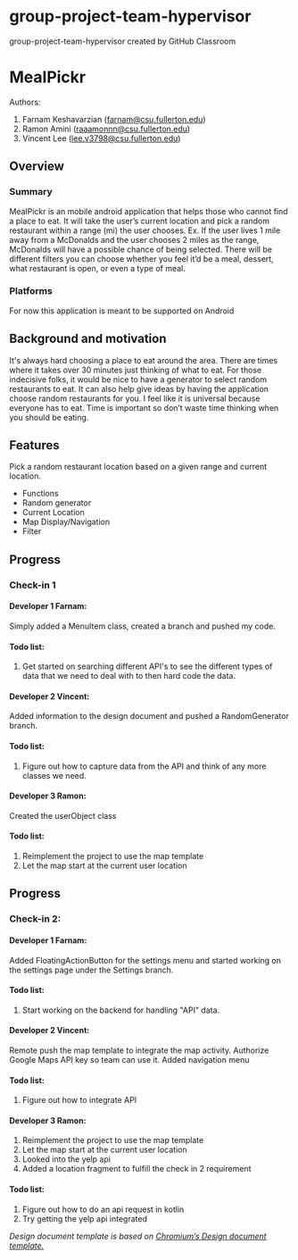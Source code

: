 # group-project-team-hypervisor
group-project-team-hypervisor created by GitHub Classroom

# MealPickr

Authors:
1. Farnam Keshavarzian (farnam@csu.fullerton.edu)
2. Ramon Amini (raaamonnn@csu.fullerton.edu)
3. Vincent Lee (lee.v3798@csu.fullerton.edu)

## Overview
### Summary
MealPickr is an mobile android application that helps those who cannot find a place to eat. 
It will take the user’s current location and pick a random restaurant within a range (mi) the user chooses. 
Ex. If the user lives 1 mile away from a McDonalds and the user chooses 2 miles as the range, 
McDonalds will have a possible chance of being selected. There will be different filters you can 
choose whether you feel it’d be a meal, dessert, what restaurant is open, or even a type of meal.

### Platforms
For now this application is meant to be supported on Android

## Background and motivation
It's always hard choosing a place to eat around the area. 
There are times where it takes over 30 minutes just thinking of what to eat. 
For those indecisive folks, it would be nice to have a generator to select random restaurants to eat. 
It can also help give ideas by having the application choose random restaurants for you. 
I feel like it is universal because everyone has to eat. Time is important so don’t waste time 
thinking when you should be eating.


## Features
Pick a random restaurant location based on a given range and current location. 
- Functions 
- Random generator
- Current Location
- Map Display/Navigation
- Filter

## Progress
### Check-in 1
#### Developer 1 Farnam:
Simply added a MenuItem class, created a branch and pushed my code. 

#### Todo list:
1. Get started on searching different API's to see the different types of data that we need to deal with
to then hard code the data. 

#### Developer 2 Vincent:
Added information to the design document and pushed a RandomGenerator branch.

#### Todo list:
1. Figure out how to capture data from the API and think of any more classes we need.

#### Developer 3 Ramon:
Created the userObject class

#### Todo list:
1. Reimplement the project to use the map template
2. Let the map start at the current user location


## Progress
### Check-in 2:
#### Developer 1 Farnam:
Added FloatingActionButton for the settings menu and started
working on the settings page under the Settings branch.
#### Todo list:
1. Start working on the backend for handling "API" data. 

#### Developer 2 Vincent:
Remote push the map template to integrate the map activity.
Authorize Google Maps API key so team can use it.
Added navigation menu

#### Todo list:
1. Figure out how to integrate API

#### Developer 3 Ramon:
1. Reimplement the project to use the map template
2. Let the map start at the current user location
3. Looked into the yelp api
4. Added a location fragment to fulfill the check in 2 requirement

#### Todo list:
1. Figure out how to do an api request in kotlin
2. Try getting the yelp api integrated

*Design document template is based on [Chromium’s Design document template.](https://docs.google.com/document/d/14YBYKgk-uSfjfwpKFlp_omgUq5hwMVazy_M965s_1KA/edit)*
